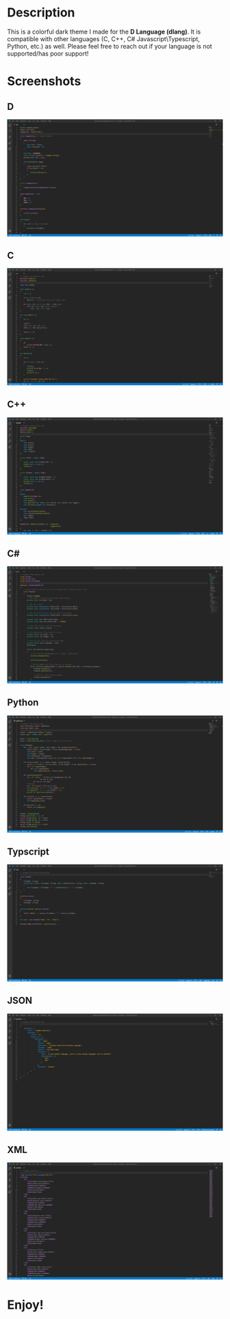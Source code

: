 # Description
This is a colorful dark theme I made for the **D Language (dlang)**.
It is compatible with other languages (C, C++, C# Javascript\Typescript, Python, etc.) as well. 
Please feel free to reach out if your language is not supported/has poor support!

# Screenshots
D
---
![screenshot](screenshots/screenshot_d.png)

C
---
![screenshot](screenshots/screenshot_c.png)

C++
---
![screenshot](screenshots/screenshot_cpp.png)

C#
---
![screenshot](screenshots/screenshot_cs.png)

Python
---
![screenshot](screenshots/screenshot_py.png)

Typscript
---
![screenshot](screenshots/screenshot_ts.png)

JSON 
---
![screenshot](screenshots/screenshot_json.png)

XML
---
![screenshot](screenshots/screenshot_xml.png)


# Enjoy!